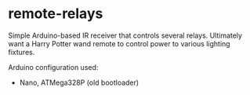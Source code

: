 # remote-relays
Simple Arduino-based IR receiver that controls several relays.
Ultimately want a Harry Potter wand remote to control power to various lighting fixtures.

Arduino configuration used:
- Nano, ATMega328P (old bootloader)
